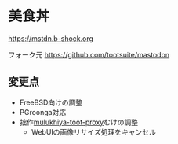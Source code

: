 # 美食丼

https://mstdn.b-shock.org

フォーク元 https://github.com/tootsuite/mastodon

## 変更点

- FreeBSD向けの調整
- PGroonga対応
- 拙作[mulukhiya-toot-proxy](https://github.com/pooza/mulukhiya-toot-proxy)むけの調整
  - WebUIの画像リサイズ処理をキャンセル

